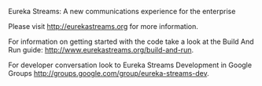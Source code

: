 Eureka Streams: A new communications experience for the enterprise

Please visit <http://eurekastreams.org> for more information.

For information on getting started with the code take a look at the Build And Run guide: <http://www.eurekastreams.org/build-and-run>.

For developer conversation look to Eureka Streams Development in Google Groups <http://groups.google.com/group/eureka-streams-dev>.
